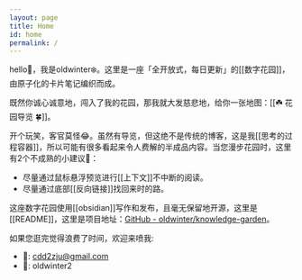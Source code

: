 ```yaml
---
layout: page
title: Home
id: home
permalink: /
---
```


hello👋，我是oldwinter❄️。这里是一座「全开放式，每日更新」的[[数字花园]]，由原子化的卡片笔记编织而成。

既然你诚心诚意地，闯入了我的花园，那我就大发慈悲地，给你一张地图：[[☘️ 花园导览 🍀]]。

开个玩笑，客官莫怪😂。虽然有导览，但这绝不是传统的博客，这是我[[思考的过程容器]]，所以可能有很多看起来令人费解的半成品内容。当您漫步花园时，这里有2个不成熟的小建议💁：
- 尽量通过鼠标悬浮预览进行[[上下文]]不中断的阅读。
- 尽量通过底部[[反向链接]]找回来时的路。

这座数字花园使用[[obsidian]]写作和发布，且毫无保留地开源，这里是[[README]]，这里是项目地址：[GitHub - oldwinter/knowledge-garden](https://github.com/oldwinter/knowledge-garden)。

如果您逛完觉得浪费了时间，欢迎来喷我:
- 📩: cdd2zju@gmail.com
- 💬: oldwinter2
